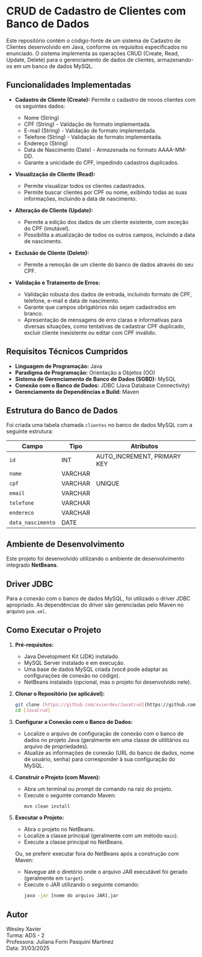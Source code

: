 # CRUD de Cadastro de Clientes com Banco de Dados

Este repositório contém o código-fonte de um sistema de Cadastro de Clientes desenvolvido em Java, conforme os requisitos especificados no enunciado. O sistema implementa as operações CRUD (Create, Read, Update, Delete) para o gerenciamento de dados de clientes, armazenando-os em um banco de dados MySQL.

## Funcionalidades Implementadas

* **Cadastro de Cliente (Create):** Permite o cadastro de novos clientes com os seguintes dados:
    * Nome (String)
    * CPF (String) - Validação de formato implementada.
    * E-mail (String) - Validação de formato implementada.
    * Telefone (String) - Validação de formato implementada.
    * Endereço (String)
    * Data de Nascimento (Date) - Armazenada no formato AAAA-MM-DD.
    * Garante a unicidade do CPF, impedindo cadastros duplicados.

* **Visualização de Cliente (Read):**
    * Permite visualizar todos os clientes cadastrados.
    * Permite buscar clientes por CPF ou nome, exibindo todas as suas informações, incluindo a data de nascimento.

* **Alteração de Cliente (Update):**
    * Permite a edição dos dados de um cliente existente, com exceção do CPF (imutável).
    * Possibilita a atualização de todos os outros campos, incluindo a data de nascimento.

* **Exclusão de Cliente (Delete):**
    * Permite a remoção de um cliente do banco de dados através do seu CPF.

* **Validação e Tratamento de Erros:**
    * Validação robusta dos dados de entrada, incluindo formato de CPF, telefone, e-mail e data de nascimento.
    * Garante que campos obrigatórios não sejam cadastrados em branco.
    * Apresentação de mensagens de erro claras e informativas para diversas situações, como tentativas de cadastrar CPF duplicado, excluir cliente inexistente ou editar com CPF inválido.

## Requisitos Técnicos Cumpridos

* **Linguagem de Programação:** Java
* **Paradigma de Programação:** Orientação a Objetos (OO)
* **Sistema de Gerenciamento de Banco de Dados (SGBD):** MySQL
* **Conexão com o Banco de Dados:** JDBC (Java Database Connectivity)
* **Gerenciamento de Dependências e Build:** Maven

## Estrutura do Banco de Dados

Foi criada uma tabela chamada `clientes` no banco de dados MySQL com a seguinte estrutura:

| Campo            | Tipo         | Atributos                      |
| ---------------- | ------------ | ------------------------------ |
| `id`             | INT          | AUTO\_INCREMENT, PRIMARY KEY |
| `nome`           | VARCHAR      |                                |
| `cpf`            | VARCHAR      | UNIQUE                         |
| `email`          | VARCHAR      |                                |
| `telefone`       | VARCHAR      |                                |
| `endereco`       | VARCHAR      |                                |
| `data_nascimento`| DATE         |                                |

## Ambiente de Desenvolvimento

Este projeto foi desenvolvido utilizando o ambiente de desenvolvimento integrado **NetBeans**.

## Driver JDBC

Para a conexão com o banco de dados MySQL, foi utilizado o driver JDBC apropriado. As dependências do driver são gerenciadas pelo Maven no arquivo `pom.xml`.

## Como Executar o Projeto

1.  **Pré-requisitos:**
    * Java Development Kit (JDK) instalado.
    * MySQL Server instalado e em execução.
    * Uma base de dados MySQL criada (você pode adaptar as configurações de conexão no código).
    * NetBeans instalado (opcional, mas o projeto foi desenvolvido nele).

2.  **Clonar o Repositório (se aplicável):**
    ```bash
    git clone [https://github.com/xvierdev/JavaCrud](https://github.com/xvierdev/JavaCrud)
    cd [JavaCrud]
    ```

3.  **Configurar a Conexão com o Banco de Dados:**
    * Localize o arquivo de configuração de conexão com o banco de dados no projeto Java (geralmente em uma classe de utilitários ou arquivo de propriedades).
    * Atualize as informações de conexão (URL do banco de dados, nome de usuário, senha) para corresponder à sua configuração do MySQL.

4.  **Construir o Projeto (com Maven):**
    * Abra um terminal ou prompt de comando na raiz do projeto.
    * Execute o seguinte comando Maven:
        ```bash
        mvn clean install
        ```

5.  **Executar o Projeto:**
    * Abra o projeto no NetBeans.
    * Localize a classe principal (geralmente com um método `main`).
    * Execute a classe principal no NetBeans.

    Ou, se preferir executar fora do NetBeans após a construção com Maven:
    * Navegue até o diretório onde o arquivo JAR executável foi gerado (geralmente em `target`).
    * Execute o JAR utilizando o seguinte comando:
        ```bash
        java -jar [nome do arquivo JAR].jar
        ```

## Autor

Wesley Xavier  
Turma: ADS - 2  
Professora: Juliana Forin Pasquini Martinez  
Data: 31/03/2025